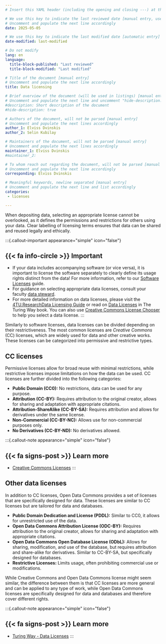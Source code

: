 ```yaml
---
# Insert this YAML header (including the opening and closing ---) at the beginning of the document and fill it out accordingly

# We use this key to indicate the last reviewed date [manual entry, use YYYY-MM-DD]
# Uncomment and populate the next line accordingly
date: 2025-05-05

# We use this key to indicate the last modified date [automatic entry]
date-modified: last-modified

# Do not modify
lang: en
language: 
  title-block-published: "Last reviewed"
  title-block-modified: "Last modified"

# Title of the document [manual entry]
# Uncomment and populate the next line accordingly
title: Data licensing

# Brief overview of the document (will be used in listings) [manual entry]
# Uncomment and populate the next line and uncomment "hide-description: true".
#description: Short description of the document
#hide-description: true

# Authors of the document, will not be parsed [manual entry]
# Uncomment and populate the next lines accordingly
author_1: Elviss Dvinskis
author_2: Selin Kubilay

# Maintainers of the document, will not be parsed [manual entry]
# Uncomment and populate the next lines accordingly
maintainer_1: Elviss Dvinskis
#maintainer_2:

# To whom reach out regarding the document, will not be parsed [manual entry]
# Uncomment and populate the next line accordingly
corresponding: Elviss Dvinskis

# Meaningful keywords, newline separated [manual entry]
# Uncomment and populate the next line and list accordingly
categories: 
 - licenses

---
```


When depositing data, selecting an appropriate license cannot be overlooked, as it defines the permissions and restrictions for others using your data. Clear labelling of licensing terms ensures that data can be shared and reused legally and ethically. 

:::{.callout-important appearance="simple" icon="false"}
## {{< fa info-circle >}} Important
- If your data includes accompanying software (or vice versa), it is important to license the software separately to clearly define its usage rights distinct from the data! For more information, refer to our [Software Licenses](../../software/documentation/license.md) guide.
- For guidance on selecting appropriate data licenses, consult your faculty [data steward](https://www.tudelft.nl/library/research-data-management/r/support/data-stewardship/contact). 
- For more detailed information on data licenses, please visit the [4TU.ResearchData Licensing Guide](https://data.4tu.nl/info/en/use/publish-cite/upload-your-data-in-our-data-repository/licencing) or read on [Data Licenses](https://book.the-turing-way.org/reproducible-research/licensing/licensing-data) in The Turing Way book. You can also use [Creative Commons License Chooser](https://creativecommons.org/chooser/) to help you select a data license. 
:::

Similarly to software licenses, data licenses can be divided depending on their restrictiveness. The most common licenses are *Creative Commons* (CC) licenses, which are widely used for data and other creative works. These licenses can be categorized into permissive and restrictive types.

## CC licenses

Permissive licenses allow for broad reuse with minimal restrictions, while restrictive licenses impose limitations on how the data can be used. CC licenses are further divided into the following categories:

- **Public Domain (CC0):** No restrictions, data can be used for any purpose.
- **Attribution (CC-BY):** Requires attribution to the original creator, allows for sharing and adaptation with appropriate citations.
- **Attribution-ShareAlike (CC-BY-SA):** Requires attribution and allows for derivatives under the same license.
- **Non-Commercial (CC-BY-NC):** Allows use for non-commercial purposes only.
- **No Derivatives (CC-BY-ND):** No derivatives allowed.

:::{.callout-note appearance="simple" icon="false"}
## {{< fa signs-post >}} Learn more
- [Creative Commons Licenses](https://creativecommons.org/share-your-work/cclicenses/)
:::

## Other data licenses

In addition to CC licenses, Open Data Commons provides a set of licenses that are specifically designed for data. These licenses are similar to CC licenses but are tailored for data and databases. 

- **Public Domain Dedication and License (PDDL):** Similar to CC0, it allows for unrestricted use of the data.
- **Open Data Commons Attribution License (ODC-BY):** Requires attribution to the original creator, allows for sharing and adaptation with appropriate citations.
- **Open Data Commons Open Database License (ODbL):** Allows for sharing, modification, and use of the database, but requires attribution and share-alike for derivatives. Similar to CC-BY-SA, but specifically designed for databases.
- **Restrictive Licenses:** Limits usage, often prohibiting commercial use or modifications.

While Creative Commons and Open Data Commons license might seem similar, the difference between them is that CC licenses are more general and can be applied to any type of work, while Open Data Commons licenses are specifically designed for data and databases and therefore cover different rights.

:::{.callout-note appearance="simple" icon="false"}
## {{< fa signs-post >}} Learn more
- [Turing Way - Data Licenses](https://book.the-turing-way.org/reproducible-research/licensing/licensing-data)
:::